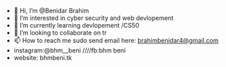 - 👋 Hi, I’m @Benidar Brahim
- 👀 I’m interested in cyber security and web devlopement
- 🌱 I’m currently learning devlopement /CS50
- 💞️ I’m looking to collaborate on tr
- 📫 How to reach me sudo send email here: brahimbenidar4@gmail.com
- instagram:@bhm__beni  ////fb:bhm beni 
- website: bhmbeni.tk

